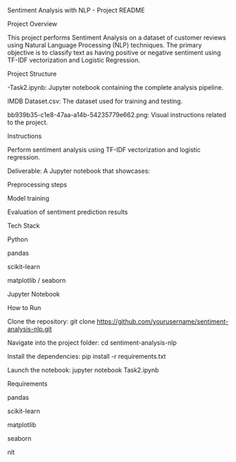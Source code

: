 Sentiment Analysis with NLP - Project README

Project Overview

This project performs Sentiment Analysis on a dataset of customer reviews using Natural Language Processing (NLP) techniques. The primary objective is to classify text as having positive or negative sentiment using TF-IDF vectorization and Logistic Regression.

Project Structure

-Task2.ipynb: Jupyter notebook containing the complete analysis pipeline.

IMDB Dataset.csv: The dataset used for training and testing.

bb939b35-c1e8-47aa-a14b-54235779e662.png: Visual instructions related to the project.

Instructions

Perform sentiment analysis using TF-IDF vectorization and logistic regression.

Deliverable: A Jupyter notebook that showcases:

Preprocessing steps

Model training

Evaluation of sentiment prediction results

Tech Stack

Python

pandas

scikit-learn

matplotlib / seaborn

Jupyter Notebook

How to Run

Clone the repository: git clone https://github.com/yourusername/sentiment-analysis-nlp.git

Navigate into the project folder: cd sentiment-analysis-nlp

Install the dependencies: pip install -r requirements.txt

Launch the notebook: jupyter notebook Task2.ipynb

Requirements

pandas

scikit-learn

matplotlib

seaborn

nlt
